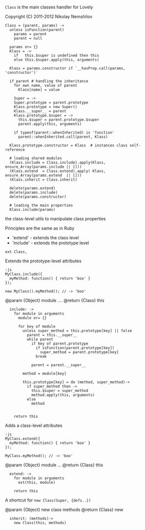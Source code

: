`Class` is the main classes handler for Lovely

Copyright (C) 2011-2012 Nikolay Nemshilov

```coffee-aside
Class = (parent, params) ->
  unless isFunction(parent)
    params = parent
    parent = null

  params or= {}
  Klass = ->
    if   this.$super is undefined then this
    else this.$super.apply(this, arguments)

  Klass = params.constructor if `__hasProp.call(params, 'constructor')`

  if parent # handling the inheritance
    for own name, value of parent
      Klass[name] = value

    Super = ->
    Super.prototype = parent.prototype
    Klass.prototype = new Super()
    Klass.__super__ = parent
    Klass.prototype.$super = ->
      this.$super = parent.prototype.$super
      parent.apply(this, arguments)

    if typeof(parent::whenInherited) is 'function'
      parent::whenInherited.call(parent, Klass)

  Klass.prototype.constructor = Klass  # instances class self-reference

  # loading shared modules
  (Klass.include = Class.include).apply(Klass, ensure_Array(params.include || []))
  (Klass.extend  = Class.extend).apply( Klass, ensure_Array(params.extend  || []))
  (Klass.inherit = Class.inherit)

  delete(params.extend)
  delete(params.include)
  delete(params.constructor)

  # loading the main properties
  Klass.include(params)
```

the class-level utils to manipulate class properties

Principles are the same as in Ruby

 * 'extend'  - extends the class level
 * 'include' - extends the prototype level


```coffee-aside
ext Class,
```

Extends the prototype-level attributes

    :js
    MyClass.include({
      myMethod: function() { return 'boo' }
    });

    new MyClass().myMethod(); // -> 'boo'

@param {Object} module
....
@return {Class} this

```coffee-aside
  include: ->
    for module in arguments
      module or= {}

      for key of module
        unless super_method = this.prototype[key] || false
          parent = this.__super__
          while parent
            if key of parent.prototype
              if isFunction(parent.prototype[key])
                super_method = parent.prototype[key]
              break

            parent = parent.__super__

        method = module[key]

        this.prototype[key] = do (method, super_method)->
          if super_method then ->
            this.$super = super_method
            method.apply(this, arguments)
          else
            method


    return this
```

Adds a class-level attributes

    :js
    MyClass.extend({
      myMethod: function() { return 'boo' }
    });

    MyClass.myMethod(); // -> 'boo'

@param {Object} module
...
@return {Class} this

```coffee-aside
  extend: ->
    for module in arguments
      ext(this, module)

    return this
```

A shortcut for `new Class(Super, {defs..})`

@param {Object} new class methods
@return {Class} new

```coffee-aside
  inherit: (methods)->
    new Class(this, methods)
```
